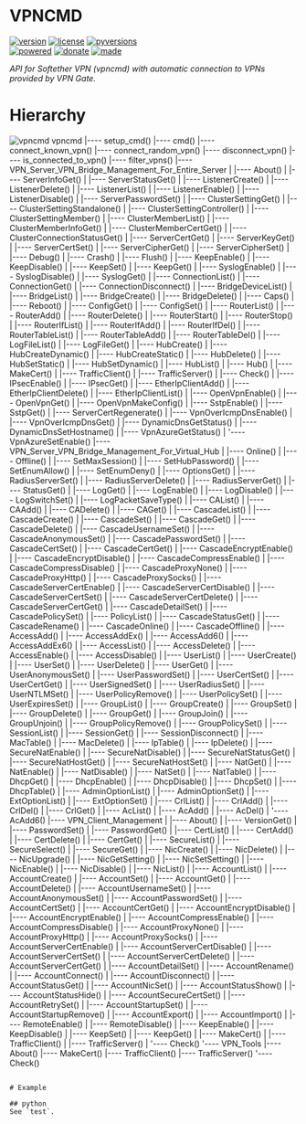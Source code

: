 # VPNCMD

<badges>[![version](https://img.shields.io/pypi/v/vpncmd.svg)](https://pypi.org/project/vpncmd/)
[![license](https://img.shields.io/pypi/l/vpncmd.svg)](https://pypi.org/project/vpncmd/)
[![pyversions](https://img.shields.io/pypi/pyversions/vpncmd.svg)](https://pypi.org/project/vpncmd/)  
[![powered](https://img.shields.io/badge/Say-Thanks-ddddff.svg)](https://saythanks.io/to/foxe6)
[![donate](https://img.shields.io/badge/Donate-Paypal-0070ba.svg)](https://paypal.me/foxe6)
[![made](https://img.shields.io/badge/Made%20with-PyCharm-red.svg)](https://www.jetbrains.com/pycharm/)
</badges>

<i>API for Softether VPN (vpncmd) with automatic connection to VPNs provided by VPN Gate.</i>

# Hierarchy
![vpncmd](http://code.foxe6.kozow.com/vpncmd/vpncmd.svg)
vpncmd
|---- setup_cmd()
|---- cmd()
|---- connect_known_vpn()
|---- connect_random_vpn()
|---- disconnect_vpn()
|---- is_connected_to_vpn()
|---- filter_vpns()
|---- VPN_Server_VPN_Bridge_Management_For_Entire_Server
|   |---- About()
|   |---- ServerInfoGet()
|   |---- ServerStatusGet()
|   |---- ListenerCreate()
|   |---- ListenerDelete()
|   |---- ListenerList()
|   |---- ListenerEnable()
|   |---- ListenerDisable()
|   |---- ServerPasswordSet()
|   |---- ClusterSettingGet()
|   |---- ClusterSettingStandalone()
|   |---- ClusterSettingController()
|   |---- ClusterSettingMember()
|   |---- ClusterMemberList()
|   |---- ClusterMemberInfoGet()
|   |---- ClusterMemberCertGet()
|   |---- ClusterConnectionStatusGet()
|   |---- ServerCertGet()
|   |---- ServerKeyGet()
|   |---- ServerCertSet()
|   |---- ServerCipherGet()
|   |---- ServerCipherSet()
|   |---- Debug()
|   |---- Crash()
|   |---- Flush()
|   |---- KeepEnable()
|   |---- KeepDisable()
|   |---- KeepSet()
|   |---- KeepGet()
|   |---- SyslogEnable()
|   |---- SyslogDisable()
|   |---- SyslogGet()
|   |---- ConnectionList()
|   |---- ConnectionGet()
|   |---- ConnectionDisconnect()
|   |---- BridgeDeviceList()
|   |---- BridgeList()
|   |---- BridgeCreate()
|   |---- BridgeDelete()
|   |---- Caps()
|   |---- Reboot()
|   |---- ConfigGet()
|   |---- ConfigSet()
|   |---- RouterList()
|   |---- RouterAdd()
|   |---- RouterDelete()
|   |---- RouterStart()
|   |---- RouterStop()
|   |---- RouterIfList()
|   |---- RouterIfAdd()
|   |---- RouterIfDel()
|   |---- RouterTableList()
|   |---- RouterTableAdd()
|   |---- RouterTableDel()
|   |---- LogFileList()
|   |---- LogFileGet()
|   |---- HubCreate()
|   |---- HubCreateDynamic()
|   |---- HubCreateStatic()
|   |---- HubDelete()
|   |---- HubSetStatic()
|   |---- HubSetDynamic()
|   |---- HubList()
|   |---- Hub()
|   |---- MakeCert()
|   |---- TrafficClient()
|   |---- TrafficServer()
|   |---- Check()
|   |---- IPsecEnable()
|   |---- IPsecGet()
|   |---- EtherIpClientAdd()
|   |---- EtherIpClientDelete()
|   |---- EtherIpClientList()
|   |---- OpenVpnEnable()
|   |---- OpenVpnGet()
|   |---- OpenVpnMakeConfig()
|   |---- SstpEnable()
|   |---- SstpGet()
|   |---- ServerCertRegenerate()
|   |---- VpnOverIcmpDnsEnable()
|   |---- VpnOverIcmpDnsGet()
|   |---- DynamicDnsGetStatus()
|   |---- DynamicDnsSetHostname()
|   |---- VpnAzureGetStatus()
|   '---- VpnAzureSetEnable()
|---- VPN_Server_VPN_Bridge_Management_For_Virtual_Hub
|   |---- Online()
|   |---- Offline()
|   |---- SetMaxSession()
|   |---- SetHubPassword()
|   |---- SetEnumAllow()
|   |---- SetEnumDeny()
|   |---- OptionsGet()
|   |---- RadiusServerSet()
|   |---- RadiusServerDelete()
|   |---- RadiusServerGet()
|   |---- StatusGet()
|   |---- LogGet()
|   |---- LogEnable()
|   |---- LogDisable()
|   |---- LogSwitchSet()
|   |---- LogPacketSaveType()
|   |---- CAList()
|   |---- CAAdd()
|   |---- CADelete()
|   |---- CAGet()
|   |---- CascadeList()
|   |---- CascadeCreate()
|   |---- CascadeSet()
|   |---- CascadeGet()
|   |---- CascadeDelete()
|   |---- CascadeUsernameSet()
|   |---- CascadeAnonymousSet()
|   |---- CascadePasswordSet()
|   |---- CascadeCertSet()
|   |---- CascadeCertGet()
|   |---- CascadeEncryptEnable()
|   |---- CascadeEncryptDisable()
|   |---- CascadeCompressEnable()
|   |---- CascadeCompressDisable()
|   |---- CascadeProxyNone()
|   |---- CascadeProxyHttp()
|   |---- CascadeProxySocks()
|   |---- CascadeServerCertEnable()
|   |---- CascadeServerCertDisable()
|   |---- CascadeServerCertSet()
|   |---- CascadeServerCertDelete()
|   |---- CascadeServerCertGet()
|   |---- CascadeDetailSet()
|   |---- CascadePolicySet()
|   |---- PolicyList()
|   |---- CascadeStatusGet()
|   |---- CascadeRename()
|   |---- CascadeOnline()
|   |---- CascadeOffline()
|   |---- AccessAdd()
|   |---- AccessAddEx()
|   |---- AccessAdd6()
|   |---- AccessAddEx6()
|   |---- AccessList()
|   |---- AccessDelete()
|   |---- AccessEnable()
|   |---- AccessDisable()
|   |---- UserList()
|   |---- UserCreate()
|   |---- UserSet()
|   |---- UserDelete()
|   |---- UserGet()
|   |---- UserAnonymousSet()
|   |---- UserPasswordSet()
|   |---- UserCertSet()
|   |---- UserCertGet()
|   |---- UserSignedSet()
|   |---- UserRadiusSet()
|   |---- UserNTLMSet()
|   |---- UserPolicyRemove()
|   |---- UserPolicySet()
|   |---- UserExpiresSet()
|   |---- GroupList()
|   |---- GroupCreate()
|   |---- GroupSet()
|   |---- GroupDelete()
|   |---- GroupGet()
|   |---- GroupJoin()
|   |---- GroupUnjoin()
|   |---- GroupPolicyRemove()
|   |---- GroupPolicySet()
|   |---- SessionList()
|   |---- SessionGet()
|   |---- SessionDisconnect()
|   |---- MacTable()
|   |---- MacDelete()
|   |---- IpTable()
|   |---- IpDelete()
|   |---- SecureNatEnable()
|   |---- SecureNatDisable()
|   |---- SecureNatStatusGet()
|   |---- SecureNatHostGet()
|   |---- SecureNatHostSet()
|   |---- NatGet()
|   |---- NatEnable()
|   |---- NatDisable()
|   |---- NatSet()
|   |---- NatTable()
|   |---- DhcpGet()
|   |---- DhcpEnable()
|   |---- DhcpDisable()
|   |---- DhcpSet()
|   |---- DhcpTable()
|   |---- AdminOptionList()
|   |---- AdminOptionSet()
|   |---- ExtOptionList()
|   |---- ExtOptionSet()
|   |---- CrlList()
|   |---- CrlAdd()
|   |---- CrlDel()
|   |---- CrlGet()
|   |---- AcList()
|   |---- AcAdd()
|   |---- AcDel()
|   '---- AcAdd6()
|---- VPN_Client_Management
|   |---- About()
|   |---- VersionGet()
|   |---- PasswordSet()
|   |---- PasswordGet()
|   |---- CertList()
|   |---- CertAdd()
|   |---- CertDelete()
|   |---- CertGet()
|   |---- SecureList()
|   |---- SecureSelect()
|   |---- SecureGet()
|   |---- NicCreate()
|   |---- NicDelete()
|   |---- NicUpgrade()
|   |---- NicGetSetting()
|   |---- NicSetSetting()
|   |---- NicEnable()
|   |---- NicDisable()
|   |---- NicList()
|   |---- AccountList()
|   |---- AccountCreate()
|   |---- AccountSet()
|   |---- AccountGet()
|   |---- AccountDelete()
|   |---- AccountUsernameSet()
|   |---- AccountAnonymousSet()
|   |---- AccountPasswordSet()
|   |---- AccountCertSet()
|   |---- AccountCertGet()
|   |---- AccountEncryptDisable()
|   |---- AccountEncryptEnable()
|   |---- AccountCompressEnable()
|   |---- AccountCompressDisable()
|   |---- AccountProxyNone()
|   |---- AccountProxyHttp()
|   |---- AccountProxySocks()
|   |---- AccountServerCertEnable()
|   |---- AccountServerCertDisable()
|   |---- AccountServerCertSet()
|   |---- AccountServerCertDelete()
|   |---- AccountServerCertGet()
|   |---- AccountDetailSet()
|   |---- AccountRename()
|   |---- AccountConnect()
|   |---- AccountDisconnect()
|   |---- AccountStatusGet()
|   |---- AccountNicSet()
|   |---- AccountStatusShow()
|   |---- AccountStatusHide()
|   |---- AccountSecureCertSet()
|   |---- AccountRetrySet()
|   |---- AccountStartupSet()
|   |---- AccountStartupRemove()
|   |---- AccountExport()
|   |---- AccountImport()
|   |---- RemoteEnable()
|   |---- RemoteDisable()
|   |---- KeepEnable()
|   |---- KeepDisable()
|   |---- KeepSet()
|   |---- KeepGet()
|   |---- MakeCert()
|   |---- TrafficClient()
|   |---- TrafficServer()
|   '---- Check()
'---- VPN_Tools
    |---- About()
    |---- MakeCert()
    |---- TrafficClient()
    |---- TrafficServer()
    '---- Check()
```

# Example

## python
See `test`.
